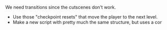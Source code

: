 We need transitions since the cutscenes don't work.

- Use those "checkpoint resets" that move the player to the next level.
- Make a new script with pretty much the same structure, but uses a cor